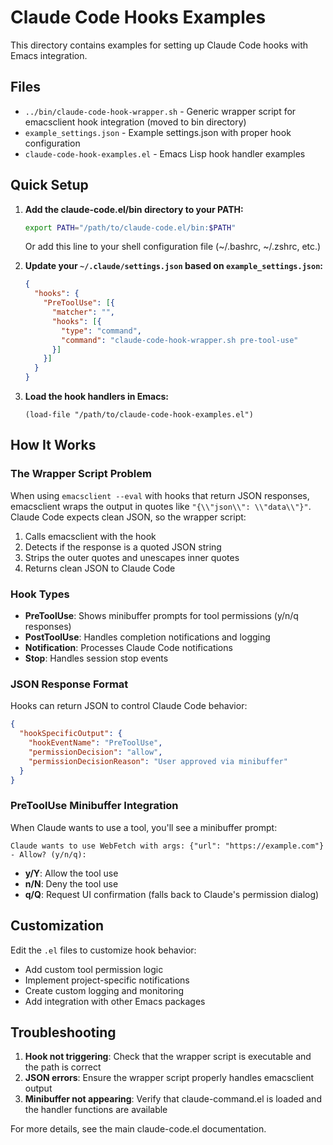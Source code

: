 # Claude Code Hooks Examples

This directory contains examples for setting up Claude Code hooks with Emacs integration.

## Files

- `../bin/claude-code-hook-wrapper.sh` - Generic wrapper script for emacsclient hook integration (moved to bin directory)
- `example_settings.json` - Example settings.json with proper hook configuration
- `claude-code-hook-examples.el` - Emacs Lisp hook handler examples

## Quick Setup

1. **Add the claude-code.el/bin directory to your PATH:**
   ```bash
   export PATH="/path/to/claude-code.el/bin:$PATH"
   ```
   Or add this line to your shell configuration file (~/.bashrc, ~/.zshrc, etc.)

2. **Update your `~/.claude/settings.json` based on `example_settings.json`:**
   ```json
   {
     "hooks": {
       "PreToolUse": [{
         "matcher": "",
         "hooks": [{
           "type": "command", 
           "command": "claude-code-hook-wrapper.sh pre-tool-use"
         }]
       }]
     }
   }
   ```

3. **Load the hook handlers in Emacs:**
   ```elisp
   (load-file "/path/to/claude-code-hook-examples.el")
   ```

## How It Works

### The Wrapper Script Problem

When using `emacsclient --eval` with hooks that return JSON responses, emacsclient wraps the output in quotes like `"{\\"json\\": \\"data\\"}"`. Claude Code expects clean JSON, so the wrapper script:

1. Calls emacsclient with the hook
2. Detects if the response is a quoted JSON string
3. Strips the outer quotes and unescapes inner quotes
4. Returns clean JSON to Claude Code

### Hook Types

- **PreToolUse**: Shows minibuffer prompts for tool permissions (y/n/q responses)
- **PostToolUse**: Handles completion notifications and logging
- **Notification**: Processes Claude Code notifications
- **Stop**: Handles session stop events

### JSON Response Format

Hooks can return JSON to control Claude Code behavior:

```json
{
  "hookSpecificOutput": {
    "hookEventName": "PreToolUse",
    "permissionDecision": "allow",
    "permissionDecisionReason": "User approved via minibuffer"
  }
}
```

### PreToolUse Minibuffer Integration

When Claude wants to use a tool, you'll see a minibuffer prompt:
```
Claude wants to use WebFetch with args: {"url": "https://example.com"} - Allow? (y/n/q):
```

- **y/Y**: Allow the tool use
- **n/N**: Deny the tool use  
- **q/Q**: Request UI confirmation (falls back to Claude's permission dialog)

## Customization

Edit the `.el` files to customize hook behavior:
- Add custom tool permission logic
- Implement project-specific notifications  
- Create custom logging and monitoring
- Add integration with other Emacs packages

## Troubleshooting

1. **Hook not triggering**: Check that the wrapper script is executable and the path is correct
2. **JSON errors**: Ensure the wrapper script properly handles emacsclient output
3. **Minibuffer not appearing**: Verify that claude-command.el is loaded and the handler functions are available

For more details, see the main claude-code.el documentation.